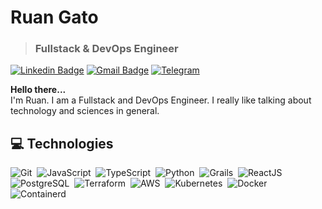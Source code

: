 # Ruan Gato

>### Fullstack & DevOps Engineer

[![Linkedin Badge](https://img.shields.io/badge/-Ruan%20Gato-002B44?style=flat-square&logo=Linkedin&logoColor=white&link=https://www.linkedin.com/in/ruan-gato/)](//www.linkedin.com/in/ruan-gato/) 
[![Gmail Badge](https://img.shields.io/badge/-ruanggb@gmail.com-002B44?style=flat-square&logo=Gmail&logoColor=white&link=mailto:ruanggb@gmail.com)](mailto:ruanggb@gmail.com)
[![Telegram](https://img.shields.io/badge/-@ruanggbarros-002B44?style=flat-square&logo=Telegram&logoColor=white&link=https://t.me/ruanggbarros)](https://t.me/ruanggbarros)

**Hello there...<br>**
I'm Ruan. I am a Fullstack and DevOps Engineer. I really like talking about technology and sciences in general.

## 💻 Technologies
![Git](https://img.shields.io/badge/-Git-black?style=flat-square&logo=git&logoColor=3EF09A)&nbsp;
![JavaScript](https://img.shields.io/badge/-JavaScript-black?style=for-badge&logo=javascript&logoColor=3EF09A)&nbsp;
![TypeScript](https://img.shields.io/badge/-TypeScript-black?style=for-badge&logo=typescript&logoColor=3EF09A)&nbsp;
![Python](https://img.shields.io/badge/-Python-black?style=for-badge&logo=python&logoColor=3EF09A)&nbsp;
![Grails](https://img.shields.io/badge/-Grails-black?style=for-badge&logo=apachegroovy&logoColor=3EF09A)&nbsp;
![ReactJS](https://img.shields.io/badge/-ReactJS-black?style=for-badge&logo=react&logoColor=3EF09A)&nbsp;
![PostgreSQL](https://img.shields.io/badge/-Postgres-black?style=flat-square&logo=postgresql&logoColor=3EF09A)&nbsp;
![Terraform](https://img.shields.io/badge/-Terraform-black?style=flat-square&logo=terraform&logoColor=3EF09A)&nbsp;
![AWS](https://img.shields.io/badge/-AWS-black?style=flat-square&logo=amazon&logoColor=3EF09A)&nbsp;
![Kubernetes](https://img.shields.io/badge/-Kubernetes-black?style=flat-square&logo=kubernetes&logoColor=3EF09A)&nbsp;
![Docker](https://img.shields.io/badge/-Docker-black?style=flat-square&logo=docker&logoColor=3EF09A)&nbsp;
![Containerd](https://img.shields.io/badge/-ContainerD-black?style=flat-square&logo=containerd&logoColor=3EF09A)&nbsp;
